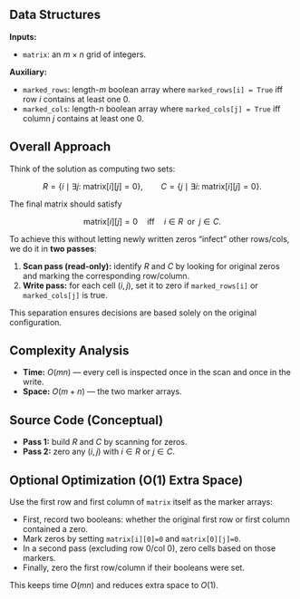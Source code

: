 ## Data Structures

**Inputs:**

* `matrix`: an $m\times n$ grid of integers.

**Auxiliary:**

* `marked_rows`: length-$m$ boolean array where `marked_rows[i] = True` iff row $i$ contains at least one 0.
* `marked_cols`: length-$n$ boolean array where `marked_cols[j] = True` iff column $j$ contains at least one 0.

## Overall Approach

Think of the solution as computing two sets:

$$
R=\{i\mid \exists j:\; \text{matrix}[i][j]=0\},\qquad
C=\{j\mid \exists i:\; \text{matrix}[i][j]=0\}.
$$

The final matrix should satisfy

$$
\text{matrix}[i][j]=0 \quad \text{iff} \quad i\in R \;\; \text{or} \;\; j\in C.
$$

To achieve this without letting newly written zeros “infect” other rows/cols, we do it in **two passes**:

1. **Scan pass (read-only):** identify $R$ and $C$ by looking for original zeros and marking the corresponding row/column.
2. **Write pass:** for each cell $(i,j)$, set it to zero if `marked_rows[i]` or `marked_cols[j]` is true.

This separation ensures decisions are based solely on the original configuration.

## Complexity Analysis

* **Time:** $O(mn)$ — every cell is inspected once in the scan and once in the write.
* **Space:** $O(m+n)$ — the two marker arrays.

## Source Code (Conceptual)

* **Pass 1:** build $R$ and $C$ by scanning for zeros.
* **Pass 2:** zero any $(i,j)$ with $i\in R$ or $j\in C$.

## Optional Optimization (O(1) Extra Space)

Use the first row and first column of `matrix` itself as the marker arrays:

* First, record two booleans: whether the original first row or first column contained a zero.
* Mark zeros by setting `matrix[i][0]=0` and `matrix[0][j]=0`.
* In a second pass (excluding row 0/col 0), zero cells based on those markers.
* Finally, zero the first row/column if their booleans were set.

This keeps time $O(mn)$ and reduces extra space to $O(1)$.
